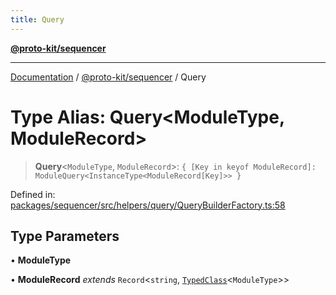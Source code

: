 ```yaml
---
title: Query
---
```


[**@proto-kit/sequencer**](../README.md)

***

[Documentation](../../../README.md) / [@proto-kit/sequencer](../README.md) / Query

# Type Alias: Query\<ModuleType, ModuleRecord\>

> **Query**\<`ModuleType`, `ModuleRecord`\>: `{ [Key in keyof ModuleRecord]: ModuleQuery<InstanceType<ModuleRecord[Key]>> }`

Defined in: [packages/sequencer/src/helpers/query/QueryBuilderFactory.ts:58](https://github.com/proto-kit/framework/blob/28efa802e3737fc3b77339148b307ef7246f3ef1/packages/sequencer/src/helpers/query/QueryBuilderFactory.ts#L58)

## Type Parameters

• **ModuleType**

• **ModuleRecord** *extends* `Record`\<`string`, [`TypedClass`](TypedClass.md)\<`ModuleType`\>\>
